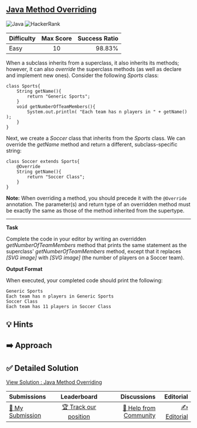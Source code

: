 ## [Java Method Overriding](https://www.hackerrank.com/challenges/java-method-overriding)

![Java](https://img.shields.io/badge/java-%23ED8B00.svg?style=for-the-badge&logo=openjdk&logoColor=white) ![HackerRank](https://img.shields.io/badge/-Hackerrank-2EC866?style=for-the-badge&logo=HackerRank&logoColor=white)

| Difficulty | Max Score | Success Ratio |
|:-----------|:------------:|------------:|
| Easy       | 10      | 98.83%        |

When a subclass inherits from a superclass, it also inherits its methods; however, it can also *override* the superclass methods (as well as declare and implement new ones). Consider the following *Sports* class:



```
class Sports{
    String getName(){
        return "Generic Sports";
    }
    void getNumberOfTeamMembers(){
        System.out.println( "Each team has n players in " + getName() );
    }
}

```

Next, we create a *Soccer* class that inherits from the *Sports* class. We can override the *getName* method and return a different, subclass\-specific string:



```
class Soccer extends Sports{
    @Override
    String getName(){
        return "Soccer Class";
    }
}

```

**Note:** When overriding a method, you should precede it with the `@Override` annotation. The parameter(s) and return type of an overridden method must be exactly the same as those of the method inherited from the supertype. 




---


**Task**   

Complete the code in your editor by writing an overridden *getNumberOfTeamMembers* method that prints the same statement as the superclass' *getNumberOfTeamMembers* method, except that it replaces  *[SVG image]*  with  *[SVG image]*  (the number of players on a Soccer team). 

**Output Format**

When executed, your completed code should print the following:



```
Generic Sports
Each team has n players in Generic Sports
Soccer Class
Each team has 11 players in Soccer Class

```

## 💡 Hints 

## ➡️ Approach 

## ✅ Detailed Solution
[View Solution : Java Method Overriding](./Solution.java)

| Submissions | Leaderboard| Discussions | Editorial |
|:-----------|:------------:|------------:|------------:|
| [📝 My Submission](https://www.hackerrank.com/challenges/java-method-overriding/submissions) | [🏆 Track our position](https://www.hackerrank.com/challenges/java-method-overriding/leaderboard) | [🤔 Help from Community](https://www.hackerrank.com/challenges/java-method-overriding/forum) | [✍️ Editorial](https://www.hackerrank.com/challenges/java-method-overriding/editorial) |

